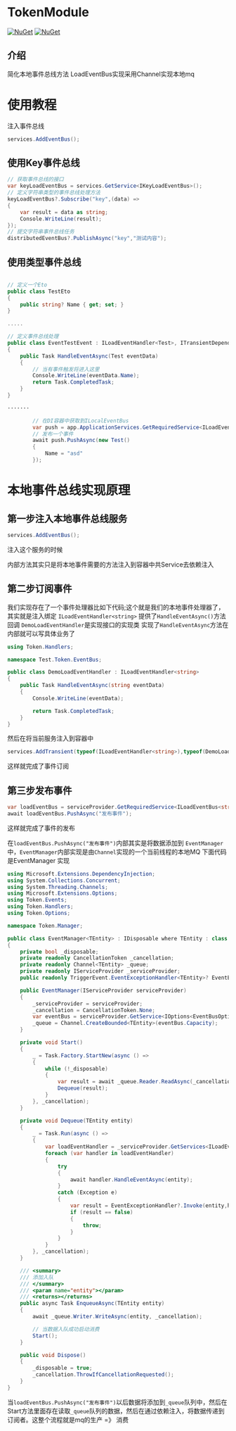 # TokenModule

[![NuGet](https://img.shields.io/nuget/dt/Token.EventBus.svg?label=NuGet&style=flat&logo=nuget)](https://www.nuget.org/packages/Token.EventBus)
[![NuGet](https://img.shields.io/nuget/v/Token.EventBus.svg?label=NuGet&style=flat&logo=nuget)](https://www.nuget.org/packages/Token.EventBus/)

## 介绍

简化本地事件总线方法
LoadEventBus实现采用Channel实现本地mq

# 使用教程

注入事件总线

```csharp
services.AddEventBus();
```

## 使用Key事件总线

```csharp
// 获取事件总线的接口
var keyLoadEventBus = services.GetService<IKeyLoadEventBus>();
// 定义字符串类型的事件总线处理方法
keyLoadEventBus?.Subscribe("key",(data) =>
{
    var result = data as string;
    Console.WriteLine(result);
});
// 提交字符串事件总线任务
distributedEventBus?.PublishAsync("key","测试内容");

```

## 使用类型事件总线

```csharp

// 定义一个Eto
public class TestEto
{
    public string? Name { get; set; }
}

.....

// 定义事件总线处理
public class EventTestEvent : ILoadEventHandler<Test>, ITransientDependency
{
    public Task HandleEventAsync(Test eventData)
    {
        // 当有事件触发将进入这里
        Console.WriteLine(eventData.Name);
        return Task.CompletedTask;
    }
}

·······

        // 在DI容器中获取到ILocalEventBus
        var push = app.ApplicationServices.GetRequiredService<ILoadEventBus<Test>>();
        // 发布一个事件
        await push.PushAsync(new Test()
        {
            Name = "asd"
        });

```

# 本地事件总线实现原理

## 第一步注入本地事件总线服务

```c#
services.AddEventBus();
```

注入这个服务的时候

内部方法其实只是将本地事件需要的方法注入到容器中共Service去依赖注入

## 第二步订阅事件

我们实现存在了一个事件处理器比如下代码;这个就是我们的本地事件处理器了，其实就是注入绑定 `ILoadEventHandler<string>` 提供了`HandleEventAsync()`方法回调 `DemoLoadEventHandler`是实现接口的实现类
实现了`HandleEventAsync`方法在内部就可以写具体业务了

```c#
using Token.Handlers;

namespace Test.Token.EventBus;

public class DemoLoadEventHandler : ILoadEventHandler<string>
{
    public Task HandleEventAsync(string eventData)
    {
        Console.WriteLine(eventData);

        return Task.CompletedTask;
    }
}
```

然后在将当前服务注入到容器中 

```c#
services.AddTransient(typeof(ILoadEventHandler<string>),typeof(DemoLoadEventHandler));
```

这样就完成了事件订阅

## 第三步发布事件

```c#
var loadEventBus = serviceProvider.GetRequiredService<ILoadEventBus<string>>();
await loadEventBus.PushAsync("发布事件");
```

这样就完成了事件的发布

在`loadEventBus.PushAsync("发布事件")`内部其实是将数据添加到 `EventManager`中，`EventManager`内部实现是由`Channel`实现的一个当前线程的本地MQ 下面代码是EventManager 实现

```c#
using Microsoft.Extensions.DependencyInjection;
using System.Collections.Concurrent;
using System.Threading.Channels;
using Microsoft.Extensions.Options;
using Token.Events;
using Token.Handlers;
using Token.Options;

namespace Token.Manager;

public class EventManager<TEntity> : IDisposable where TEntity : class
{
    private bool _disposable;
    private readonly CancellationToken _cancellation;
    private readonly Channel<TEntity> _queue;
    private readonly IServiceProvider _serviceProvider;
    public readonly TriggerEvent.EventExceptionHandler<TEntity>? EventExceptionHandler;

    public EventManager(IServiceProvider serviceProvider)
    {
        _serviceProvider = serviceProvider;
        _cancellation = CancellationToken.None;
        var eventBus = serviceProvider.GetService<IOptions<EventBusOption>>()?.Value ?? new EventBusOption();
        _queue = Channel.CreateBounded<TEntity>(eventBus.Capacity);
    }

    private void Start()
    {
        _ = Task.Factory.StartNew(async () =>
        {
            while (!_disposable)
            {
                var result = await _queue.Reader.ReadAsync(_cancellation);
                Dequeue(result);
            }
        }, _cancellation);
    }

    private void Dequeue(TEntity entity)
    {
        _ = Task.Run(async () =>
        {
            var loadEventHandler = _serviceProvider.GetServices<ILoadEventHandler<TEntity>>();
            foreach (var handler in loadEventHandler)
            {
                try
                {
                    await handler.HandleEventAsync(entity);
                }
                catch (Exception e)
                {
                    var result = EventExceptionHandler?.Invoke(entity,handler.GetType(), e);
                    if (result == false)
                    {
                        throw;
                    }
                }
            }
        }, _cancellation);
    }

    /// <summary>
    /// 添加入队
    /// </summary>
    /// <param name="entity"></param>
    /// <returns></returns>
    public async Task EnqueueAsync(TEntity entity)
    {
        await _queue.Writer.WriteAsync(entity, _cancellation);

        // 当数据入队成功启动消费
        Start();
    }

    public void Dispose()
    {
        _disposable = true;
        _cancellation.ThrowIfCancellationRequested();
    }
}
```

当`loadEventBus.PushAsync("发布事件")`以后数据将添加到`_queue`队列中，然后在Start方法里面存在读取`_queue`队列的数据，然后在通过依赖注入，将数据传递到订阅者。这整个流程就是mq的生产 =》 消费 
